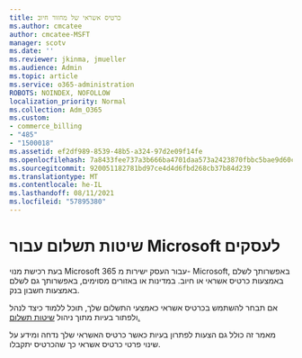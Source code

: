 ```yaml
---
title: כרטיס אשראי של מחזור חיוב
ms.author: cmcatee
author: cmcatee-MSFT
manager: scotv
ms.date: ''
ms.reviewer: jkinma, jmueller
ms.audience: Admin
ms.topic: article
ms.service: o365-administration
ROBOTS: NOINDEX, NOFOLLOW
localization_priority: Normal
ms.collection: Adm_O365
ms.custom:
- commerce_billing
- "485"
- "1500018"
ms.assetid: ef2df989-8539-48b5-a324-97d2e09f14fe
ms.openlocfilehash: 7a8433fee737a3b666ba4701daa573a2423870fbbc5bae9d60ca7e5df226b843
ms.sourcegitcommit: 920051182781bd97ce4d4d6fbd268cb37b84d239
ms.translationtype: MT
ms.contentlocale: he-IL
ms.lasthandoff: 08/11/2021
ms.locfileid: "57895380"
---
```

# <a name="payment-methods-for-microsoft-for-business"></a>שיטות תשלום עבור Microsoft לעסקים

בעת רכישת מנוי Microsoft 365 עבור העסק ישירות מ- Microsoft, באפשרותך לשלם באמצעות כרטיס אשראי או חיוב. במדינות או באזורים מסוימים, באפשרותך גם לשלם באמצעות חשבון בנק.
  
אם תבחר להשתמש בכרטיס אשראי כאמצעי התשלום שלך, תוכל ללמוד כיצד לנהל ולפתור בעיות מתוך ניהול [שיטות תשלום.](https://docs.microsoft.com/microsoft-365/commerce/billing-and-payments/manage-payment-methods)
  
מאמר זה כולל גם הצעות לפתרון בעיות כאשר כרטיס האשראי שלך נדחה ומידע על שינוי פרטי כרטיס אשראי כך שהכרטיס יתקבלו.